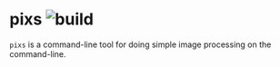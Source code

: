 # pixs ![build](https://travis-ci.com/ayberkt/pixs.svg?token=2eB5JJ87XAYaE2ZJnQaJ&branch=master)
`pixs` is a command-line tool for doing simple image processing on the command-line.
